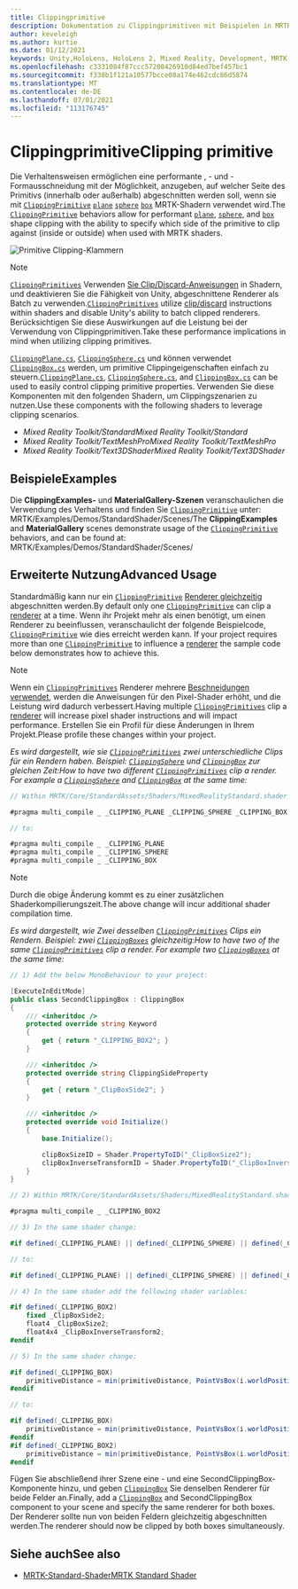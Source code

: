 ```yaml
---
title: Clippingprimitive
description: Dokumentation zu Clippingprimitiven mit Beispielen in MRTK
author: keveleigh
ms.author: kurtie
ms.date: 01/12/2021
keywords: Unity,HoloLens, HoloLens 2, Mixed Reality, Development, MRTK, Clipping primitive,
ms.openlocfilehash: c3331084f87ccc57208426910d84ed7bef457bc1
ms.sourcegitcommit: f338b1f121a10577bcce08a174e462cdc86d5874
ms.translationtype: MT
ms.contentlocale: de-DE
ms.lasthandoff: 07/01/2021
ms.locfileid: "113176745"
---
```

# <a name="clipping-primitive"></a><span data-ttu-id="abc5d-104">Clippingprimitive</span><span class="sxs-lookup"><span data-stu-id="abc5d-104">Clipping primitive</span></span>

<span data-ttu-id="abc5d-105">Die Verhaltensweisen ermöglichen eine performante , - und -Formausschneidung mit der Möglichkeit, anzugeben, auf welcher Seite des Primitivs (innerhalb oder außerhalb) abgeschnitten werden soll, wenn sie mit [`ClippingPrimitive`](xref:Microsoft.MixedReality.Toolkit.Utilities.ClippingPrimitive) [`plane`](xref:Microsoft.MixedReality.Toolkit.Utilities.ClippingPlane) [`sphere`](xref:Microsoft.MixedReality.Toolkit.Utilities.ClippingSphere) [`box`](xref:Microsoft.MixedReality.Toolkit.Utilities.ClippingBox) MRTK-Shadern verwendet wird.</span><span class="sxs-lookup"><span data-stu-id="abc5d-105">The [`ClippingPrimitive`](xref:Microsoft.MixedReality.Toolkit.Utilities.ClippingPrimitive) behaviors allow for performant [`plane`](xref:Microsoft.MixedReality.Toolkit.Utilities.ClippingPlane), [`sphere`](xref:Microsoft.MixedReality.Toolkit.Utilities.ClippingSphere), and [`box`](xref:Microsoft.MixedReality.Toolkit.Utilities.ClippingBox) shape clipping with the ability to specify which side of the primitive to clip against (inside or outside) when used with MRTK shaders.</span></span>

![Primitive Clipping-Klammern](../images/mrtk-standard-shader/MRTK_PrimitiveClippingGizmos.gif)

> [!NOTE]
> <span data-ttu-id="abc5d-107">[`ClippingPrimitives`](xref:Microsoft.MixedReality.Toolkit.Utilities.ClippingPrimitive) Verwenden [Sie Clip/Discard-Anweisungen](https://developer.download.nvidia.com/cg/clip.html) in Shadern, und deaktivieren Sie die Fähigkeit von Unity, abgeschnittene Renderer als Batch zu verwenden.</span><span class="sxs-lookup"><span data-stu-id="abc5d-107">[`ClippingPrimitives`](xref:Microsoft.MixedReality.Toolkit.Utilities.ClippingPrimitive) utilize [clip/discard](https://developer.download.nvidia.com/cg/clip.html) instructions within shaders and disable Unity's ability to batch clipped renderers.</span></span> <span data-ttu-id="abc5d-108">Berücksichtigen Sie diese Auswirkungen auf die Leistung bei der Verwendung von Clippingprimitiven.</span><span class="sxs-lookup"><span data-stu-id="abc5d-108">Take these performance implications in mind when utilizing clipping primitives.</span></span>

<span data-ttu-id="abc5d-109">[`ClippingPlane.cs`](xref:Microsoft.MixedReality.Toolkit.Utilities.ClippingPlane), [`ClippingSphere.cs`](xref:Microsoft.MixedReality.Toolkit.Utilities.ClippingSphere) und können verwendet [`ClippingBox.cs`](xref:Microsoft.MixedReality.Toolkit.Utilities.ClippingBox) werden, um primitive Clippingeigenschaften einfach zu steuern.</span><span class="sxs-lookup"><span data-stu-id="abc5d-109">[`ClippingPlane.cs`](xref:Microsoft.MixedReality.Toolkit.Utilities.ClippingPlane), [`ClippingSphere.cs`](xref:Microsoft.MixedReality.Toolkit.Utilities.ClippingSphere), and [`ClippingBox.cs`](xref:Microsoft.MixedReality.Toolkit.Utilities.ClippingBox) can be used to easily control clipping primitive properties.</span></span> <span data-ttu-id="abc5d-110">Verwenden Sie diese Komponenten mit den folgenden Shadern, um Clippingszenarien zu nutzen.</span><span class="sxs-lookup"><span data-stu-id="abc5d-110">Use these components with the following shaders to leverage clipping scenarios.</span></span>

- <span data-ttu-id="abc5d-111">*Mixed Reality Toolkit/Standard*</span><span class="sxs-lookup"><span data-stu-id="abc5d-111">*Mixed Reality Toolkit/Standard*</span></span>
- <span data-ttu-id="abc5d-112">*Mixed Reality Toolkit/TextMeshPro*</span><span class="sxs-lookup"><span data-stu-id="abc5d-112">*Mixed Reality Toolkit/TextMeshPro*</span></span>
- <span data-ttu-id="abc5d-113">*Mixed Reality Toolkit/Text3DShader*</span><span class="sxs-lookup"><span data-stu-id="abc5d-113">*Mixed Reality Toolkit/Text3DShader*</span></span>

## <a name="examples"></a><span data-ttu-id="abc5d-114">Beispiele</span><span class="sxs-lookup"><span data-stu-id="abc5d-114">Examples</span></span>

<span data-ttu-id="abc5d-115">Die **ClippingExamples-** und **MaterialGallery-Szenen** veranschaulichen die Verwendung des Verhaltens und finden Sie [`ClippingPrimitive`](xref:Microsoft.MixedReality.Toolkit.Utilities.ClippingPrimitive) unter: MRTK/Examples/Demos/StandardShader/Scenes/</span><span class="sxs-lookup"><span data-stu-id="abc5d-115">The **ClippingExamples** and **MaterialGallery** scenes demonstrate usage of the [`ClippingPrimitive`](xref:Microsoft.MixedReality.Toolkit.Utilities.ClippingPrimitive) behaviors, and can be found at: MRTK/Examples/Demos/StandardShader/Scenes/</span></span>

## <a name="advanced-usage"></a><span data-ttu-id="abc5d-116">Erweiterte Nutzung</span><span class="sxs-lookup"><span data-stu-id="abc5d-116">Advanced Usage</span></span>

<span data-ttu-id="abc5d-117">Standardmäßig kann nur ein [`ClippingPrimitive`](xref:Microsoft.MixedReality.Toolkit.Utilities.ClippingPrimitive) [Renderer gleichzeitig](https://docs.unity3d.com/ScriptReference/Renderer.html) abgeschnitten werden.</span><span class="sxs-lookup"><span data-stu-id="abc5d-117">By default only one [`ClippingPrimitive`](xref:Microsoft.MixedReality.Toolkit.Utilities.ClippingPrimitive) can clip a [renderer](https://docs.unity3d.com/ScriptReference/Renderer.html) at a time.</span></span> <span data-ttu-id="abc5d-118">Wenn ihr Projekt mehr als einen benötigt, um einen Renderer zu beeinflussen, veranschaulicht der folgende Beispielcode, [`ClippingPrimitive`](xref:Microsoft.MixedReality.Toolkit.Utilities.ClippingPrimitive) wie dies erreicht werden kann. [](https://docs.unity3d.com/ScriptReference/Renderer.html)</span><span class="sxs-lookup"><span data-stu-id="abc5d-118">If your project requires more than one [`ClippingPrimitive`](xref:Microsoft.MixedReality.Toolkit.Utilities.ClippingPrimitive) to influence a [renderer](https://docs.unity3d.com/ScriptReference/Renderer.html)  the sample code below demonstrates how to achieve this.</span></span>

> [!NOTE]
> <span data-ttu-id="abc5d-119">Wenn ein [`ClippingPrimitives`](xref:Microsoft.MixedReality.Toolkit.Utilities.ClippingPrimitive) Renderer mehrere [Beschneidungen verwendet,](https://docs.unity3d.com/ScriptReference/Renderer.html) werden die Anweisungen für den Pixel-Shader erhöht, und die Leistung wird dadurch verbessert.</span><span class="sxs-lookup"><span data-stu-id="abc5d-119">Having multiple [`ClippingPrimitives`](xref:Microsoft.MixedReality.Toolkit.Utilities.ClippingPrimitive) clip a [renderer](https://docs.unity3d.com/ScriptReference/Renderer.html) will increase pixel shader instructions and will impact performance.</span></span> <span data-ttu-id="abc5d-120">Erstellen Sie ein Profil für diese Änderungen in Ihrem Projekt.</span><span class="sxs-lookup"><span data-stu-id="abc5d-120">Please profile these changes within your project.</span></span>

<span data-ttu-id="abc5d-121">*Es wird dargestellt, wie sie [`ClippingPrimitives`](xref:Microsoft.MixedReality.Toolkit.Utilities.ClippingPrimitive) zwei unterschiedliche Clips für ein Rendern haben. Beispiel: [`ClippingSphere`](xref:Microsoft.MixedReality.Toolkit.Utilities.ClippingSphere) und [`ClippingBox`](xref:Microsoft.MixedReality.Toolkit.Utilities.ClippingBox) zur gleichen Zeit:*</span><span class="sxs-lookup"><span data-stu-id="abc5d-121">*How to have two different [`ClippingPrimitives`](xref:Microsoft.MixedReality.Toolkit.Utilities.ClippingPrimitive) clip a render. For example a [`ClippingSphere`](xref:Microsoft.MixedReality.Toolkit.Utilities.ClippingSphere) and [`ClippingBox`](xref:Microsoft.MixedReality.Toolkit.Utilities.ClippingBox) at the same time:*</span></span>

```C#
// Within MRTK/Core/StandardAssets/Shaders/MixedRealityStandard.shader (or another MRTK shader) change:

#pragma multi_compile _ _CLIPPING_PLANE _CLIPPING_SPHERE _CLIPPING_BOX

// to:

#pragma multi_compile _ _CLIPPING_PLANE
#pragma multi_compile _ _CLIPPING_SPHERE
#pragma multi_compile _ _CLIPPING_BOX
```

> [!NOTE]
> <span data-ttu-id="abc5d-122">Durch die obige Änderung kommt es zu einer zusätzlichen Shaderkompilierungszeit.</span><span class="sxs-lookup"><span data-stu-id="abc5d-122">The above change will incur additional shader compilation time.</span></span>

<span data-ttu-id="abc5d-123">*Es wird dargestellt, wie Zwei desselben [`ClippingPrimitives`](xref:Microsoft.MixedReality.Toolkit.Utilities.ClippingPrimitive) Clips ein Rendern. Beispiel: zwei [`ClippingBoxes`](xref:Microsoft.MixedReality.Toolkit.Utilities.ClippingBox) gleichzeitig:*</span><span class="sxs-lookup"><span data-stu-id="abc5d-123">*How to have two of the same [`ClippingPrimitives`](xref:Microsoft.MixedReality.Toolkit.Utilities.ClippingPrimitive) clip a render. For example two [`ClippingBoxes`](xref:Microsoft.MixedReality.Toolkit.Utilities.ClippingBox) at the same time:*</span></span>

```C#
// 1) Add the below MonoBehaviour to your project:

[ExecuteInEditMode]
public class SecondClippingBox : ClippingBox
{
    /// <inheritdoc />
    protected override string Keyword
    {
        get { return "_CLIPPING_BOX2"; }
    }

    /// <inheritdoc />
    protected override string ClippingSideProperty
    {
        get { return "_ClipBoxSide2"; }
    }

    /// <inheritdoc />
    protected override void Initialize()
    {
        base.Initialize();

        clipBoxSizeID = Shader.PropertyToID("_ClipBoxSize2");
        clipBoxInverseTransformID = Shader.PropertyToID("_ClipBoxInverseTransform2");
    }
}

// 2) Within MRTK/Core/StandardAssets/Shaders/MixedRealityStandard.shader (or another MRTK shader) add the following multi_compile pragma:

#pragma multi_compile _ _CLIPPING_BOX2

// 3) In the same shader change:

#if defined(_CLIPPING_PLANE) || defined(_CLIPPING_SPHERE) || defined(_CLIPPING_BOX)

// to:

#if defined(_CLIPPING_PLANE) || defined(_CLIPPING_SPHERE) || defined(_CLIPPING_BOX) || defined(_CLIPPING_BOX2)

// 4) In the same shader add the following shader variables:

#if defined(_CLIPPING_BOX2)
    fixed _ClipBoxSide2;
    float4 _ClipBoxSize2;
    float4x4 _ClipBoxInverseTransform2;
#endif

// 5) In the same shader change:

#if defined(_CLIPPING_BOX)
    primitiveDistance = min(primitiveDistance, PointVsBox(i.worldPosition.xyz, _ClipBoxSize.xyz, _ClipBoxInverseTransform) * _ClipBoxSide);
#endif

// to:

#if defined(_CLIPPING_BOX)
    primitiveDistance = min(primitiveDistance, PointVsBox(i.worldPosition.xyz, _ClipBoxSize.xyz, _ClipBoxInverseTransform) * _ClipBoxSide);
#endif
#if defined(_CLIPPING_BOX2)
    primitiveDistance = min(primitiveDistance, PointVsBox(i.worldPosition.xyz, _ClipBoxSize2.xyz, _ClipBoxInverseTransform2) * _ClipBoxSide2);
#endif
```

<span data-ttu-id="abc5d-124">Fügen Sie abschließend ihrer Szene eine - und eine SecondClippingBox-Komponente hinzu, und geben [`ClippingBox`](xref:Microsoft.MixedReality.Toolkit.Utilities.ClippingBox) Sie denselben Renderer für beide Felder an.</span><span class="sxs-lookup"><span data-stu-id="abc5d-124">Finally, add a [`ClippingBox`](xref:Microsoft.MixedReality.Toolkit.Utilities.ClippingBox) and SecondClippingBox component to your scene and specify the same renderer for both boxes.</span></span> <span data-ttu-id="abc5d-125">Der Renderer sollte nun von beiden Feldern gleichzeitig abgeschnitten werden.</span><span class="sxs-lookup"><span data-stu-id="abc5d-125">The renderer should now be clipped by both boxes simultaneously.</span></span>

## <a name="see-also"></a><span data-ttu-id="abc5d-126">Siehe auch</span><span class="sxs-lookup"><span data-stu-id="abc5d-126">See also</span></span>

- [<span data-ttu-id="abc5d-127">MRTK-Standard-Shader</span><span class="sxs-lookup"><span data-stu-id="abc5d-127">MRTK Standard Shader</span></span>](mrtk-standard-shader.md)
